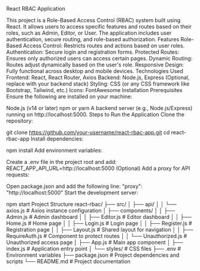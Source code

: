 React RBAC Application

This project is a Role-Based Access Control (RBAC) system built using React. It allows users to access specific features and routes based on their roles, such as Admin, Editor, or User. The application includes user authentication, secure routing, and role-based authorization.
Features
Role-Based Access Control: Restricts routes and actions based on user roles.
Authentication: Secure login and registration forms.
Protected Routes: Ensures only authorized users can access certain pages.
Dynamic Routing: Routes adjust dynamically based on the user's role.
Responsive Design: Fully functional across desktop and mobile devices.
Technologies Used
Frontend: React, React Router, Axios
Backend: Node.js, Express (Optional, replace with your backend stack)
Styling: CSS (or any CSS framework like Bootstrap, Tailwind, etc.)
Icons: FontAwesome
Installation
Prerequisites
Ensure the following are installed on your machine:

Node.js (v14 or later)
npm or yarn
A backend server (e.g., Node.js/Express) running on http://localhost:5000.
Steps to Run the Application
Clone the repository:

git clone https://github.com/your-username/react-rbac-app.git
cd react-rbac-app
Install dependencies:

npm install
Add environment variables:

Create a .env file in the project root and add:
REACT_APP_API_URL=http://localhost:5000
(Optional) Add a proxy for API requests:

Open package.json and add the following line:
"proxy": "http://localhost:5000"
Start the development server:

npm start
Project Structure
react-rbac/
├── src/
│   ├── api/
│   │   └── axios.js        # Axios instance configuration
│   ├── components/
│   │   ├── Admin.js        # Admin dashboard
│   │   ├── Editor.js       # Editor dashboard
│   │   ├── Home.js         # Home page
│   │   ├── Login.js        # Login page
│   │   ├── Register.js     # Registration page
│   │   ├── Layout.js       # Shared layout for navigation
│   │   ├── RequireAuth.js  # Component to protect routes
│   │   └── Unauthorized.js # Unauthorized access page
│   ├── App.js              # Main app component
│   ├── index.js            # Application entry point
│   └── styles/             # CSS files
├── .env                    # Environment variables
├── package.json            # Project dependencies and scripts
└── README.md               # Project documentation

